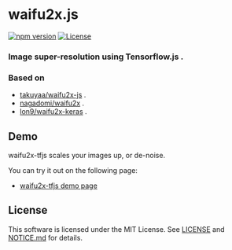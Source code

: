 # waifu2x.js

[![npm version](https://badge.fury.io/js/waifu2x-tfjs.svg)](https://www.npmjs.com/package/waifu2x-tfjs)
[![License](https://img.shields.io/npm/l/waifu2x-tfjs.svg)](https://github.com/takuyaa/waifu2x-tfjs/blob/master/LICENSE)

### Image super-resolution using Tensorflow.js .
### Based on 
- [takuyaa/waifu2x-js](https://github.com/takuyaa/waifu2x-js) .
- [nagadomi/waifu2x](https://github.com/nagadomi/waifu2x) .
- [lon9/waifu2x-keras](https://github.com/lon9/waifu2x-keras) .

## Demo

waifu2x-tfjs scales your images up, or de-noise.

You can try it out on the following page:

- [waifu2x-tfjs demo page](https://highcwu.github.io/waifu2x-tfjs/)


## License

This software is licensed under the MIT License. See [LICENSE](https://github.com/HighCWu/waifu2x-tfjs/blob/master/LICENSE) and [NOTICE.md](https://github.com/HighCWu/waifu2x-tfjs/blob/master/NOTICE.md) for details.
